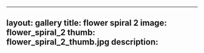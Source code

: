 
---
layout: gallery
title: flower spiral 2
image: flower_spiral_2
thumb: flower_spiral_2_thumb.jpg
description:
---
    